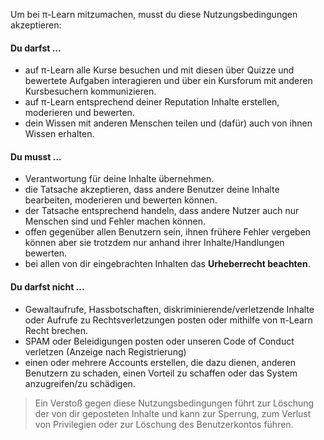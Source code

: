 Um bei &pi;-Learn mitzumachen, musst du diese Nutzungsbedingungen akzeptieren:

#### Du darfst ...

- auf &pi;-Learn alle Kurse besuchen und mit diesen &uuml;ber Quizze und bewertete Aufgaben interagieren und &uuml;ber ein Kursforum mit anderen Kursbesuchern kommunizieren.
- auf &pi;-Learn entsprechend deiner Reputation Inhalte erstellen, moderieren und bewerten.
- dein Wissen mit anderen Menschen teilen und (daf&uuml;r) auch von ihnen Wissen erhalten.

#### Du musst ...

- Verantwortung f&uuml;r deine Inhalte &uuml;bernehmen.
- die Tatsache akzeptieren, dass andere Benutzer deine Inhalte bearbeiten, moderieren und bewerten k&ouml;nnen.
- der Tatsache entsprechend handeln, dass andere Nutzer auch nur Menschen sind und Fehler machen k&ouml;nnen.
- offen gegen&uuml;ber allen Benutzern sein, ihnen fr&uuml;here Fehler vergeben k&ouml;nnen aber sie trotzdem nur anhand ihrer Inhalte/Handlungen bewerten.
- bei allen von dir eingebrachten Inhalten das **Urheberrecht beachten**.

#### Du darfst nicht ...

- Gewaltaufrufe, Hassbotschaften, diskriminierende/verletzende Inhalte oder Aufrufe zu Rechtsverletzungen posten oder mithilfe von &pi;-Learn Recht brechen.
- SPAM oder Beleidigungen posten oder unseren Code of Conduct verletzen (Anzeige nach Registrierung)
- einen oder mehrere Accounts erstellen, die dazu dienen, anderen Benutzern zu schaden, einen Vorteil zu schaffen oder das System anzugreifen/zu sch&auml;digen.

> Ein Versto&szlig; gegen diese Nutzungsbedingungen f&uuml;hrt zur L&ouml;schung der von dir geposteten Inhalte und kann zur Sperrung, zum Verlust von Privilegien oder zur L&ouml;schung des Benutzerkontos f&uuml;hren.
